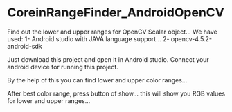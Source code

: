 # CoreinRangeFinder_AndroidOpenCV
Find out the lower and upper ranges for OpenCV Scalar object... We have used: 1- Android studio with JAVA language support... 2- opencv-4.5.2-android-sdk

Just download this project and open it in Android studio. Connect your android device for running this project.

By the help of this you can find lower and upper color ranges...

After best color range, press button of show... this will show you RGB values for lower and upper ranges...
